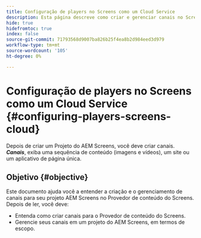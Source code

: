 ```yaml
---
title: Configuração de players no Screens como um Cloud Service
description: Esta página descreve como criar e gerenciar canais no Screens as a Cloud Service.
hide: true
hidefromtoc: true
index: false
source-git-commit: 71793568d9007ba826b25f4ea8b2d984eed3d979
workflow-type: tm+mt
source-wordcount: '105'
ht-degree: 0%

---
```



# Configuração de players no Screens como um Cloud Service {#configuring-players-screens-cloud}

Depois de criar um Projeto do AEM Screens, você deve criar canais.
***Canais***, exiba uma sequência de conteúdo (imagens e vídeos), um site ou um aplicativo de página única.

## Objetivo {#objective}

Este documento ajuda você a entender a criação e o gerenciamento de canais para seu projeto AEM Screens no Provedor de conteúdo do Screens. Depois de ler, você deve:

* Entenda como criar canais para o Provedor de conteúdo do Screens.
* Gerencie seus canais em um projeto do AEM Screens, em termos de escopo.